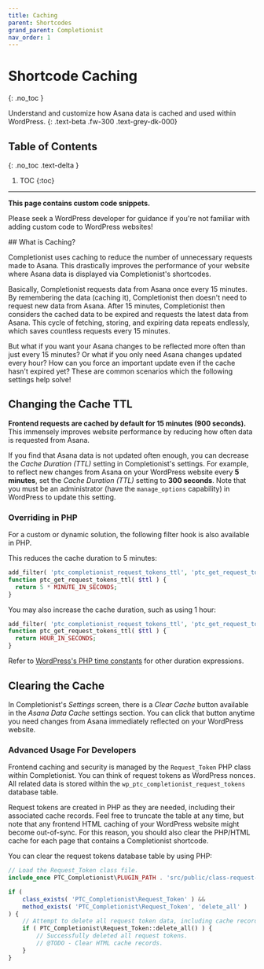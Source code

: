 ```yaml
---
title: Caching
parent: Shortcodes
grand_parent: Completionist
nav_order: 1
---
```


# Shortcode Caching
{: .no_toc }

Understand and customize how Asana data is cached and used within WordPress.
{: .text-beta .fw-300 .text-grey-dk-000}

## Table of Contents
{: .no_toc .text-delta }

1. TOC
{:toc}

---

<div class="banner banner-warning">
  <p><strong>This page contains custom code snippets.</strong></p>
  <p>Please seek a WordPress developer for guidance if you're not familiar with adding custom code to WordPress websites!</p>
</div>
## What is Caching?

Completionist uses caching to reduce the number of unnecessary requests made to Asana. This drastically improves the performance of your website where Asana data is displayed via Completionist's shortcodes.

Basically, Completionist requests data from Asana once every 15 minutes. By remembering the data (caching it), Completionist then doesn't need to request new data from Asana. After 15 minutes, Completionist then considers the cached data to be expired and requests the latest data from Asana. This cycle of fetching, storing, and expiring data repeats endlessly, which saves countless requests every 15 minutes.

But what if you want your Asana changes to be reflected more often than just every 15 minutes? Or what if you only need Asana changes updated every hour? How can you force an important update even if the cache hasn't expired yet? These are common scenarios which the following settings help solve!

## Changing the Cache TTL

**Frontend requests are cached by default for 15 minutes (900 seconds).** This immensely improves website performance by reducing how often data is requested from Asana.

If you find that Asana data is not updated often enough, you can decrease the *Cache Duration (TTL)* setting in Completionist's settings. For example, to reflect new changes from Asana on your WordPress website every **5 minutes**, set the *Cache Duration (TTL)* setting to **300 seconds**. Note that you must be an administrator (have the `manage_options` capability) in WordPress to update this setting.

### Overriding in PHP

For a custom or dynamic solution, the following filter hook is also available in PHP.

This reduces the cache duration to 5 minutes:

```php
add_filter( 'ptc_completionist_request_tokens_ttl', 'ptc_get_request_tokens_ttl', 10, 1 );
function ptc_get_request_tokens_ttl( $ttl ) {
  return 5 * MINUTE_IN_SECONDS;
}
```

You may also increase the cache duration, such as using 1 hour:

```php
add_filter( 'ptc_completionist_request_tokens_ttl', 'ptc_get_request_tokens_ttl', 10, 1 );
function ptc_get_request_tokens_ttl( $ttl ) {
  return HOUR_IN_SECONDS;
}
```

Refer to [WordPress's PHP time constants](https://codex.wordpress.org/Easier_Expression_of_Time_Constants) for other duration expressions.

## Clearing the Cache

In Completionist's *Settings* screen, there is a *Clear Cache* button available in the *Asana Data Cache* settings section. You can click that button anytime you need changes from Asana immediately reflected on your WordPress website.

### Advanced Usage For Developers

Frontend caching and security is managed by the `Request_Token` PHP class within Completionist. You can think of request tokens as WordPress nonces. All related data is stored within the `wp_ptc_completionist_request_tokens` database table.

Request tokens are created in PHP as they are needed, including their associated cache records. Feel free to truncate the table at any time, but note that any frontend HTML caching of your WordPress website might become out-of-sync. For this reason, you should also clear the PHP/HTML cache for each page that contains a Completionist shortcode.

You can clear the request tokens database table by using PHP:

```php
// Load the Request_Token class file.
include_once PTC_Completionist\PLUGIN_PATH . 'src/public/class-request-token.php';

if (
    class_exists( 'PTC_Completionist\Request_Token' ) &&
    method_exists( 'PTC_Completionist\Request_Token', 'delete_all' )
) {
    // Attempt to delete all request token data, including cache records.
    if ( PTC_Completionist\Request_Token::delete_all() ) {
        // Successfully deleted all request tokens.
        // @TODO - Clear HTML cache records.
    }
}
```

